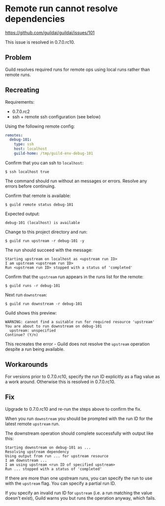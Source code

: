 # Remote run cannot resolve dependencies

https://github.com/guildai/guildai/issues/101

This issue is resolved in 0.7.0.rc10.

## Problem

Guild resolves required runs for remote ops using local runs rather
than remote runs.

## Recreating

Requirements:

- 0.7.0.rc2
- ssh + remote ssh configuration (see below)

Using the following remote config:

``` yaml
remotes:
  debug-101:
    type: ssh
    host: localhost
    guild-home: /tmp/guild-env-debug-101
```

Confirm that you can ssh to `localhost`:

```
$ ssh localhost true
```

The command should run without an messages or errors. Resolve any
errors before continuing.

Confirm that remote is available:

```
$ guild remote status debug-101
```

Expected output:

```
debug-101 (localhost) is available
```

Change to this project directory and run:

```
$ guild run upstream -r debug-101 -y
```

The run should succeed with the message:

```
Starting upstream on localhost as <upstream run ID>
I am upstream <upstream run ID>
Run <upstream run ID> stopped with a status of 'completed'
```

Confirm that the `upstream` run appears in the runs list for the
remote:

```
$ guild runs -r debug-101
```

Next run `downstream`:

```
$ guild run downstream -r debug-101
```

Guild shows this preview:

```
WARNING: cannot find a suitable run for required resource 'upstream'
You are about to run downstream on debug-101
  upstream: unspecified
Continue? (Y/n)
```

This recreates the error - Guild does not resolve the `upstream`
operation despite a run being available.

## Workarounds

For versions prior to 0.7.0.rc10, specify the run ID explicitly as a
flag value as a work around. Otherwise this is resolved in 0.7.0.rc10.

## Fix

Upgrade to 0.7.0.rc10 and re-run the steps above to confirm the fix.

When you run `downstream` you should be prompted with the run ID for
the latest remote `upstream` run.

The downstream operation should complete successfully with output like
this:

```
Starting downstream on debug-101 as ...
Resolving upstream dependency
Using output from run ... for upstream resource
I am downstream ...
I am using upstream <run ID of specified upstream>
Run ... stopped with a status of 'completed'
```

If there are more than one upstream runs, you can specify the run to
use with the `upstream` flag. You can specify a partial run ID.

If you specify an invalid run ID for `upstream` (i.e. a run matching
the value doesn't exist), Guild warns you but runs the operation
anyway, which fails.
